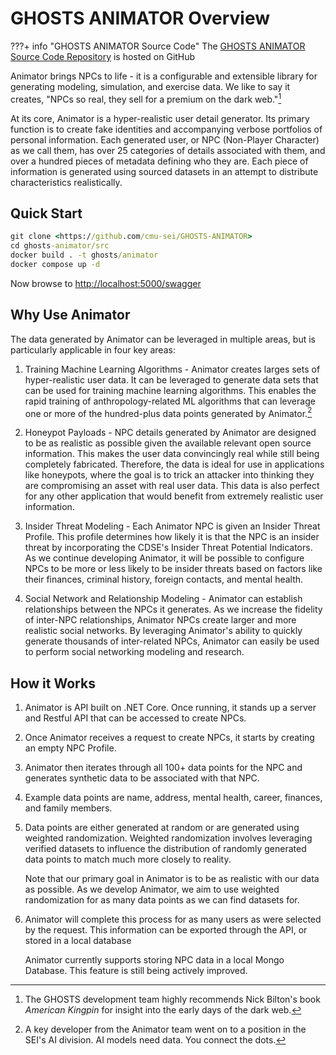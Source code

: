 # GHOSTS ANIMATOR Overview

???+ info "GHOSTS ANIMATOR Source Code"
    The [GHOSTS ANIMATOR Source Code Repository](https://github.com/cmu-sei/GHOSTS-ANIMATOR) is hosted on GitHub

Animator brings NPCs to life - it is a configurable and extensible library for generating modeling, simulation, and exercise data. We like to say it creates, "NPCs so real, they sell for a premium on the dark web."[^1]

At its core, Animator is a hyper-realistic user detail generator. Its primary function is to create fake identities and accompanying verbose portfolios of personal information. Each generated user, or NPC (Non-Player Character) as we call them, has over 25 categories of details associated with them, and over a hundred pieces of metadata defining who they are. Each piece of information is generated using sourced datasets in an attempt to distribute characteristics realistically.

## Quick Start

```cmd
git clone <https://github.com/cmu-sei/GHOSTS-ANIMATOR>
cd ghosts-animator/src
docker build . -t ghosts/animator
docker compose up -d
```

Now browse to <http://localhost:5000/swagger>

## Why Use Animator

The data generated by Animator can be leveraged in multiple areas, but is particularly applicable in four key areas:

1. Training Machine Learning Algorithms - Animator creates larges sets of hyper-realistic user data. It can be leveraged to generate data sets that can be used for training machine learning algorithms. This enables the rapid training of anthropology-related ML algorithms that can leverage one or more of the hundred-plus data points generated by Animator.[^2]

2. Honeypot Payloads - NPC details generated by Animator are designed to be as realistic as possible given the available relevant open source information. This makes the user data convincingly real while still being completely fabricated. Therefore, the data is ideal for use in applications like honeypots, where the goal is to trick an attacker into thinking they are compromising an asset with real user data. This data is also perfect for any other application that would benefit from extremely realistic user information.

3. Insider Threat Modeling - Each Animator NPC is given an Insider Threat Profile. This profile determines how likely it is that the NPC is an insider threat by incorporating the CDSE's Insider Threat Potential Indicators. As we continue developing Animator, it will be possible to configure NPCs to be more or less likely to be insider threats based on factors like their finances, criminal history, foreign contacts, and mental health.

4. Social Network and Relationship Modeling - Animator can establish relationships between the NPCs it generates. As we increase the fidelity of inter-NPC relationships, Animator NPCs create larger and more realistic social networks. By leveraging Animator's ability to quickly generate thousands of inter-related NPCs, Animator can easily be used to perform social networking modeling and research.

## How it Works

1. Animator is API built on .NET Core. Once running, it stands up a server and Restful API that can be accessed to create NPCs.
2. Once Animator receives a request to create NPCs, it starts by creating an empty NPC Profile.
3. Animator then iterates through all 100+ data points for the NPC and generates synthetic data to be associated with that NPC.
4. Example data points are name, address, mental health, career, finances, and family members.
5. Data points are either generated at random or are generated using weighted randomization. Weighted randomization involves leveraging verified datasets to influence the distribution of randomly generated data points to match much more closely to reality.
    
    Note that our primary goal in Animator is to be as realistic with our data as possible. As we develop Animator, we aim to use weighted randomization for as many data points as we can find datasets for.

6. Animator will complete this process for as many users as were selected by the request. This information can be exported through the API, or stored in a local database
    
    Animator currently supports storing NPC data in a local Mongo Database. This feature is still being actively improved.

[^1]: The GHOSTS development team highly recommends Nick Bilton's book *American Kingpin* for insight into the early days of the dark web.
[^2]: A key developer from the Animator team went on to a position in the SEI's AI division. AI models need data. You connect the dots.
